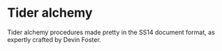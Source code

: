 # Tider alchemy
Tider alchemy procedures made pretty in the SS14 document format, as expertly crafted by Devin Foster.
